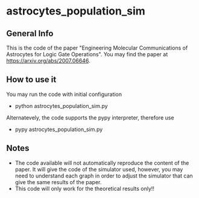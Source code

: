 # astrocytes_population_sim

## General Info

This is the code of the paper "Engineering Molecular Communications of Astrocytes for Logic Gate Operations". You may find the paper at https://arxiv.org/abs/2007.06646.

## How to use it

You may run the code with initial configuration
- python astrocytes_population_sim.py
  
Alternatevely, the code supports the pypy interpreter, therefore use
- pypy astrocytes_population_sim.py

## Notes

- The code available will not automatically reproduce the content of the paper. It will give the code of the simulator used, however, you may need to understand each graph in order to adjust the simulator that can give the same results of the paper. 
- This code will only work for the theoretical results only!!

